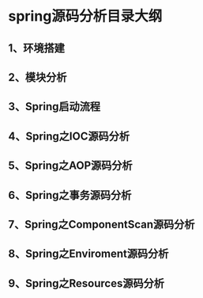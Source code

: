 # spring源码分析目录大纲

## 1、环境搭建

## 2、模块分析

## 3、Spring启动流程

## 4、Spring之IOC源码分析

## 5、Spring之AOP源码分析

## 6、Spring之事务源码分析

## 7、Spring之ComponentScan源码分析

## 8、Spring之Enviroment源码分析

## 9、Spring之Resources源码分析



